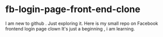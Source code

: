 # fb-login-page-front-end-clone
I am new to github . Just exploring it. Here is my small repo on Facebook frontend login page clown
It's just a beginning , i am learning.
